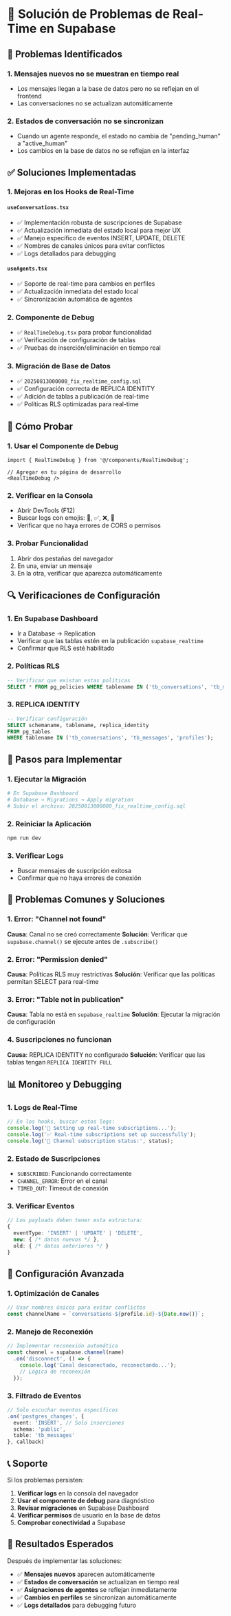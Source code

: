 # 🔧 Solución de Problemas de Real-Time en Supabase

## 🚨 Problemas Identificados

### 1. **Mensajes nuevos no se muestran en tiempo real**
- Los mensajes llegan a la base de datos pero no se reflejan en el frontend
- Las conversaciones no se actualizan automáticamente

### 2. **Estados de conversación no se sincronizan**
- Cuando un agente responde, el estado no cambia de "pending_human" a "active_human"
- Los cambios en la base de datos no se reflejan en la interfaz

## ✅ Soluciones Implementadas

### 1. **Mejoras en los Hooks de Real-Time**

#### `useConversations.tsx`
- ✅ Implementación robusta de suscripciones de Supabase
- ✅ Actualización inmediata del estado local para mejor UX
- ✅ Manejo específico de eventos INSERT, UPDATE, DELETE
- ✅ Nombres de canales únicos para evitar conflictos
- ✅ Logs detallados para debugging

#### `useAgents.tsx`
- ✅ Soporte de real-time para cambios en perfiles
- ✅ Actualización inmediata del estado local
- ✅ Sincronización automática de agentes

### 2. **Componente de Debug**
- ✅ `RealTimeDebug.tsx` para probar funcionalidad
- ✅ Verificación de configuración de tablas
- ✅ Pruebas de inserción/eliminación en tiempo real

### 3. **Migración de Base de Datos**
- ✅ `20250813000000_fix_realtime_config.sql`
- ✅ Configuración correcta de REPLICA IDENTITY
- ✅ Adición de tablas a publicación de real-time
- ✅ Políticas RLS optimizadas para real-time

## 🧪 Cómo Probar

### 1. **Usar el Componente de Debug**
```tsx
import { RealTimeDebug } from '@/components/RealTimeDebug';

// Agregar en tu página de desarrollo
<RealTimeDebug />
```

### 2. **Verificar en la Consola**
- Abrir DevTools (F12)
- Buscar logs con emojis: 🔄, ✅, ❌, 📡
- Verificar que no haya errores de CORS o permisos

### 3. **Probar Funcionalidad**
1. Abrir dos pestañas del navegador
2. En una, enviar un mensaje
3. En la otra, verificar que aparezca automáticamente

## 🔍 Verificaciones de Configuración

### 1. **En Supabase Dashboard**
- Ir a Database → Replication
- Verificar que las tablas estén en la publicación `supabase_realtime`
- Confirmar que RLS esté habilitado

### 2. **Políticas RLS**
```sql
-- Verificar que existan estas políticas
SELECT * FROM pg_policies WHERE tablename IN ('tb_conversations', 'tb_messages', 'profiles');
```

### 3. **REPLICA IDENTITY**
```sql
-- Verificar configuración
SELECT schemaname, tablename, replica_identity 
FROM pg_tables 
WHERE tablename IN ('tb_conversations', 'tb_messages', 'profiles');
```

## 🚀 Pasos para Implementar

### 1. **Ejecutar la Migración**
```bash
# En Supabase Dashboard
# Database → Migrations → Apply migration
# Subir el archivo: 20250813000000_fix_realtime_config.sql
```

### 2. **Reiniciar la Aplicación**
```bash
npm run dev
```

### 3. **Verificar Logs**
- Buscar mensajes de suscripción exitosa
- Confirmar que no haya errores de conexión

## 🐛 Problemas Comunes y Soluciones

### 1. **Error: "Channel not found"**
**Causa**: Canal no se creó correctamente
**Solución**: Verificar que `supabase.channel()` se ejecute antes de `.subscribe()`

### 2. **Error: "Permission denied"**
**Causa**: Políticas RLS muy restrictivas
**Solución**: Verificar que las políticas permitan SELECT para real-time

### 3. **Error: "Table not in publication"**
**Causa**: Tabla no está en `supabase_realtime`
**Solución**: Ejecutar la migración de configuración

### 4. **Suscripciones no funcionan**
**Causa**: REPLICA IDENTITY no configurado
**Solución**: Verificar que las tablas tengan `REPLICA IDENTITY FULL`

## 📊 Monitoreo y Debugging

### 1. **Logs de Real-Time**
```typescript
// En los hooks, buscar estos logs:
console.log('🔄 Setting up real-time subscriptions...');
console.log('✅ Real-time subscriptions set up successfully');
console.log('📡 Channel subscription status:', status);
```

### 2. **Estado de Suscripciones**
- `SUBSCRIBED`: Funcionando correctamente
- `CHANNEL_ERROR`: Error en el canal
- `TIMED_OUT`: Timeout de conexión

### 3. **Verificar Eventos**
```typescript
// Los payloads deben tener esta estructura:
{
  eventType: 'INSERT' | 'UPDATE' | 'DELETE',
  new: { /* datos nuevos */ },
  old: { /* datos anteriores */ }
}
```

## 🔧 Configuración Avanzada

### 1. **Optimización de Canales**
```typescript
// Usar nombres únicos para evitar conflictos
const channelName = `conversations-${profile.id}-${Date.now()}`;
```

### 2. **Manejo de Reconexión**
```typescript
// Implementar reconexión automática
const channel = supabase.channel(name)
  .on('disconnect', () => {
    console.log('Canal desconectado, reconectando...');
    // Lógica de reconexión
  });
```

### 3. **Filtrado de Eventos**
```typescript
// Solo escuchar eventos específicos
.on('postgres_changes', {
  event: 'INSERT', // Solo inserciones
  schema: 'public',
  table: 'tb_messages'
}, callback)
```

## 📞 Soporte

Si los problemas persisten:

1. **Verificar logs** en la consola del navegador
2. **Usar el componente de debug** para diagnóstico
3. **Revisar migraciones** en Supabase Dashboard
4. **Verificar permisos** de usuario en la base de datos
5. **Comprobar conectividad** a Supabase

## 🎯 Resultados Esperados

Después de implementar las soluciones:

- ✅ **Mensajes nuevos** aparecen automáticamente
- ✅ **Estados de conversación** se actualizan en tiempo real
- ✅ **Asignaciones de agentes** se reflejan inmediatamente
- ✅ **Cambios en perfiles** se sincronizan automáticamente
- ✅ **Logs detallados** para debugging futuro




